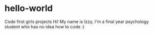 # hello-world
Code first girls projects
Hi! My name is Izzy, I'm a final year psychology student who has no idea how to code :) 
